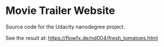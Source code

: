 # Movie Trailer Website
Source code for the Udacity nanodegree project.

See the result at: https://flowfx.de/nd004/fresh_tomatoes.html
